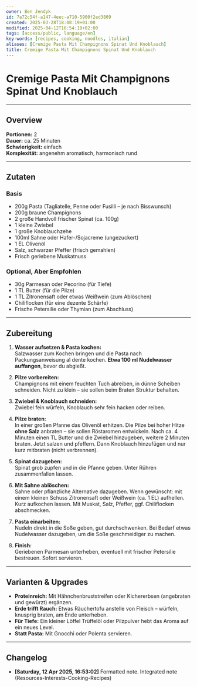 ```yaml
---
owner: Ben Jendyk
id: 7a72c54f-a147-4eec-a710-5900f2ed3809
created: 2025-03-28T18:08:19+01:00
modified: 2025-04-12T16:54:19+02:00
tags: [access/public, language/en]
key-words: [recipes, cooking, noodles, italian]
aliases: [Cremige Pasta Mit Champignons Spinat Und Knoblauch]
title: Cremige Pasta Mit Champignons Spinat Und Knoblauch
---
```


# Cremige Pasta Mit Champignons Spinat Und Knoblauch

---

## Overview

**Portionen:** 2  
**Dauer:** ca. 25 Minuten  
**Schwierigkeit:** einfach  
**Komplexität:** angenehm aromatisch, harmonisch rund  

---

## Zutaten

### Basis

- 200g Pasta (Tagliatelle, Penne oder Fusilli – je nach Bisswunsch)  
- 200g braune Champignons  
- 2 große Handvoll frischer Spinat (ca. 100g)  
- 1 kleine Zwiebel  
- 1 große Knoblauchzehe  
- 100ml Sahne oder Hafer-/Sojacreme (ungezuckert)  
- 1 EL Olivenöl  
- Salz, schwarzer Pfeffer (frisch gemahlen)  
- Frisch geriebene Muskatnuss

### Optional, Aber Empfohlen

- 30g Parmesan oder Pecorino (für Tiefe)  
- 1 TL Butter (für die Pilze)  
- 1 TL Zitronensaft oder etwas Weißwein (zum Ablöschen)  
- Chiliflocken (für eine dezente Schärfe)  
- Frische Petersilie oder Thymian (zum Abschluss)  

---

## Zubereitung

1. **Wasser aufsetzen & Pasta kochen:**  
	Salzwasser zum Kochen bringen und die Pasta nach Packungsanweisung al dente kochen. **Etwa 100 ml Nudelwasser auffangen**, bevor du abgießt.

2. **Pilze vorbereiten:**  
	Champignons mit einem feuchten Tuch abreiben, in dünne Scheiben schneiden. Nicht zu klein – sie sollen beim Braten Struktur behalten.

3. **Zwiebel & Knoblauch schneiden:**  
	Zwiebel fein würfeln, Knoblauch sehr fein hacken oder reiben.

4. **Pilze braten:**  
	In einer großen Pfanne das Olivenöl erhitzen. Die Pilze bei hoher Hitze **ohne Salz** anbraten – sie sollen Röstaromen entwickeln. Nach ca. 4 Minuten einen TL Butter und die Zwiebel hinzugeben, weitere 2 Minuten braten. Jetzt salzen und pfeffern. Dann Knoblauch hinzufügen und nur kurz mitbraten (nicht verbrennen).

5. **Spinat dazugeben:**  
	Spinat grob zupfen und in die Pfanne geben. Unter Rühren zusammenfallen lassen.

6. **Mit Sahne ablöschen:**  
	Sahne oder pflanzliche Alternative dazugeben. Wenn gewünscht: mit einem kleinen Schuss Zitronensaft oder Weißwein (ca. 1 EL) aufhellen. Kurz aufkochen lassen. Mit Muskat, Salz, Pfeffer, ggf. Chiliflocken abschmecken.

7. **Pasta einarbeiten:**  
	Nudeln direkt in die Soße geben, gut durchschwenken. Bei Bedarf etwas Nudelwasser dazugeben, um die Soße geschmeidiger zu machen.

8. **Finish:**  
	Geriebenen Parmesan unterheben, eventuell mit frischer Petersilie bestreuen. Sofort servieren.

---

## Varianten & Upgrades

- **Proteinreich:** Mit Hähnchenbruststreifen oder Kichererbsen (angebraten und gewürzt) ergänzen.  
- **Erde trifft Rauch:** Etwas Räuchertofu anstelle von Fleisch – würfeln, knusprig braten, am Ende unterheben.  
- **Für Tiefe:** Ein kleiner Löffel Trüffelöl oder Pilzpulver hebt das Aroma auf ein neues Level.  
- **Statt Pasta:** Mit Gnocchi oder Polenta servieren.

---

## Changelog

- **[Saturday, 12 Apr 2025, 16:53:02]** Formatted note. Integrated note (Resources-Interests-Cooking-Recipes)
